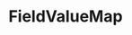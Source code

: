 ---
optionsClassName: FieldValueMapOptions
optionsClassFullName: MigrationTools.Tools.FieldValueMapOptions
configurationSamples:
- name: defaults
  order: 2
  description: 
  code: >-
    {
      "MigrationTools": {
        "Version": "16.0",
        "CommonTools": {
          "FieldMappingTool": {
            "FieldMaps": [
              {
                "FieldMapType": "FieldValueMap",
                "ApplyTo": [
                  "*"
                ]
              }
            ]
          }
        }
      }
    }
  sampleFor: MigrationTools.Tools.FieldValueMapOptions
- name: sample
  order: 1
  description: 
  code: >-
    {
      "MigrationTools": {
        "Version": "16.0",
        "CommonTools": {
          "FieldMappingTool": {
            "FieldMaps": [
              {
                "FieldMapType": "FieldValueMap",
                "ApplyTo": [
                  "SomeWorkItemType"
                ],
                "defaultValue": "StateB",
                "sourceField": "System.State",
                "targetField": "System.State",
                "valueMapping": {
                  "StateA": "StateB"
                }
              }
            ]
          }
        }
      }
    }
  sampleFor: MigrationTools.Tools.FieldValueMapOptions
- name: classic
  order: 3
  description: 
  code: >-
    {
      "$type": "FieldValueMapOptions",
      "sourceField": "System.State",
      "targetField": "System.State",
      "defaultValue": "StateB",
      "valueMapping": {
        "StateA": "StateB"
      },
      "ApplyTo": [
        "*",
        "SomeWorkItemType"
      ]
    }
  sampleFor: MigrationTools.Tools.FieldValueMapOptions
description: Maps field values based on a lookup table, allowing specific source values to be translated to different target values.
className: FieldValueMap
typeName: FieldMaps
architecture: 
options:
- parameterName: ApplyTo
  type: List
  description: A list of Work Item Types that this Field Map will apply to. If the list is empty it will apply to all Work Item Types. You can use "*" to apply to all Work Item Types.
  defaultValue: missing XML code comments
- parameterName: defaultValue
  type: String
  description: Gets or sets the default value to use when no mapping is found for the source field value.
  defaultValue: missing XML code comments
- parameterName: sourceField
  type: String
  description: Gets or sets the name of the source field to read values from during migration.
  defaultValue: missing XML code comments
- parameterName: targetField
  type: String
  description: Gets or sets the name of the target field to write mapped values to during migration.
  defaultValue: missing XML code comments
- parameterName: valueMapping
  type: Dictionary
  description: Gets or sets the dictionary that maps source field values to target field values. Key is the source value, value is the target value.
  defaultValue: missing XML code comments
status: missing XML code comments
processingTarget: missing XML code comments
classFile: src/MigrationTools.Clients.TfsObjectModel/Tools/FieldMappingTool/FieldMaps/FieldValueMap.cs
optionsClassFile: src/MigrationTools/Tools/FieldMappingTool/FieldMaps/FieldValueMapOptions.cs

redirectFrom:
- /Reference/FieldMaps/FieldValueMapOptions/
layout: reference
toc: true
permalink: /Reference/FieldMaps/FieldValueMap/
title: FieldValueMap
categories:
- FieldMaps
- 
topics:
- topic: notes
  path: docs/Reference/FieldMaps/FieldValueMap-notes.md
  exists: false
  markdown: ''
- topic: introduction
  path: docs/Reference/FieldMaps/FieldValueMap-introduction.md
  exists: false
  markdown: ''

---